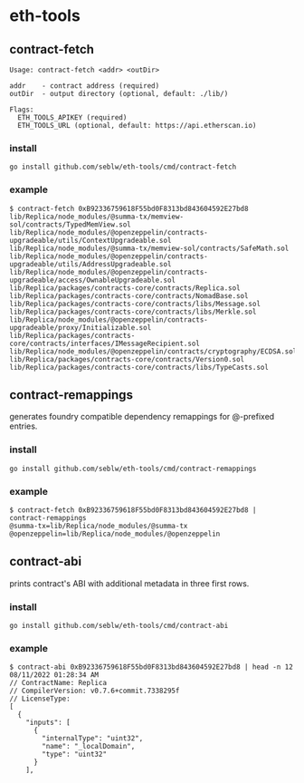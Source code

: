 # eth-tools

## contract-fetch

```
Usage: contract-fetch <addr> <outDir>

addr	- contract address (required)
outDir	- output directory (optional, default: ./lib/)

Flags:
  ETH_TOOLS_APIKEY (required)
  ETH_TOOLS_URL (optional, default: https://api.etherscan.io)
```

### install

`go install github.com/seblw/eth-tools/cmd/contract-fetch`


### example

```
$ contract-fetch 0xB92336759618F55bd0F8313bd843604592E27bd8
lib/Replica/node_modules/@summa-tx/memview-sol/contracts/TypedMemView.sol
lib/Replica/node_modules/@openzeppelin/contracts-upgradeable/utils/ContextUpgradeable.sol
lib/Replica/node_modules/@summa-tx/memview-sol/contracts/SafeMath.sol
lib/Replica/node_modules/@openzeppelin/contracts-upgradeable/utils/AddressUpgradeable.sol
lib/Replica/node_modules/@openzeppelin/contracts-upgradeable/access/OwnableUpgradeable.sol
lib/Replica/packages/contracts-core/contracts/Replica.sol
lib/Replica/packages/contracts-core/contracts/NomadBase.sol
lib/Replica/packages/contracts-core/contracts/libs/Message.sol
lib/Replica/packages/contracts-core/contracts/libs/Merkle.sol
lib/Replica/node_modules/@openzeppelin/contracts-upgradeable/proxy/Initializable.sol
lib/Replica/packages/contracts-core/contracts/interfaces/IMessageRecipient.sol
lib/Replica/node_modules/@openzeppelin/contracts/cryptography/ECDSA.sol
lib/Replica/packages/contracts-core/contracts/Version0.sol
lib/Replica/packages/contracts-core/contracts/libs/TypeCasts.sol
```

## contract-remappings

generates foundry compatible dependency remappings for @-prefixed entries.

### install

`go install github.com/seblw/eth-tools/cmd/contract-remappings`

### example

```
$ contract-fetch 0xB92336759618F55bd0F8313bd843604592E27bd8 | contract-remappings
@summa-tx=lib/Replica/node_modules/@summa-tx
@openzeppelin=lib/Replica/node_modules/@openzeppelin
```

## contract-abi

prints contract's ABI with additional metadata in three first rows.

### install

`go install github.com/seblw/eth-tools/cmd/contract-abi`


### example

```
$ contract-abi 0xB92336759618F55bd0F8313bd843604592E27bd8 | head -n 12                                                                                           08/11/2022 01:28:34 AM
// ContractName: Replica
// CompilerVersion: v0.7.6+commit.7338295f
// LicenseType: 
[
  {
    "inputs": [
      {
        "internalType": "uint32",
        "name": "_localDomain",
        "type": "uint32"
      }
    ],
```
